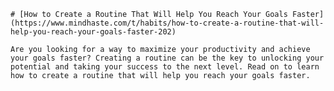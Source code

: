 
    # [How to Create a Routine That Will Help You Reach Your Goals Faster](https://www.mindhaste.com/t/habits/how-to-create-a-routine-that-will-help-you-reach-your-goals-faster-202)

    Are you looking for a way to maximize your productivity and achieve your goals faster? Creating a routine can be the key to unlocking your potential and taking your success to the next level. Read on to learn how to create a routine that will help you reach your goals faster.
    